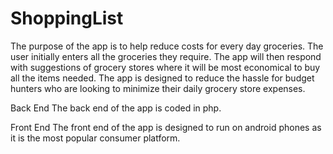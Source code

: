 # ShoppingList
The purpose of the app is to help reduce costs for every day groceries. The user initially enters all the groceries they require. The app will then respond with suggestions of grocery stores where it will be most economical to buy all the items needed. The app is designed to reduce the hassle for budget hunters who are looking to minimize their daily grocery store expenses.

Back End
The back end of the app is coded in php.

Front End
The front end of the app is designed to run on android phones as it is the most popular consumer platform. 
